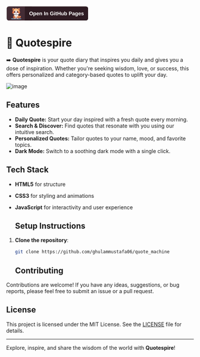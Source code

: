 [![Try Out](https://github.com/ghulammustafa06/hotel_reservation_websites/blob/main/Assets/Images/repo-img.png)](https://ghulammustafa06.github.io/quote_machine/)


# 🌟 Quotespire

➡️ **Quotespire** is your quote diary that inspires you daily and gives you a dose of inspiration. Whether you're seeking wisdom, love, or success, this offers personalized and category-based quotes to uplift your day.

![image](https://github.com/user-attachments/assets/ce610538-b1e8-41f1-8cd7-f888c15478c3)

##  Features

- **Daily Quote:** Start your day inspired with a fresh quote every morning.
- **Search & Discover:** Find quotes that resonate with you using our intuitive search.
- **Personalized Quotes:** Tailor quotes to your name, mood, and favorite topics.
- **Dark Mode:** Switch to a soothing dark mode with a single click.

## Tech Stack

- **HTML5** for structure
- **CSS3** for styling and animations
- **JavaScript** for interactivity and user experience

  ## Setup Instructions

1. **Clone the repository**:
   ```bash
   git clone https://github.com/ghulammustafa06/quote_machine
   ```

   ## Contributing

Contributions are welcome! If you have any ideas, suggestions, or bug reports, please feel free to submit an issue or a pull request.

  ## License

This project is licensed under the MIT License. See the [LICENSE](https://github.com/ghulammustafa06/travel_journal?tab=MIT-1-ov-file) file for details.

--------------------

Explore, inspire, and share the wisdom of the world with **Quotespire**!
